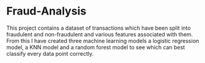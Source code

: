 # Fraud-Analysis
This project contains a dataset of transactions which have been split into fraudulent and non-fraudulent and various features associated with them. From this I have created three machine learning models a logistic regression model, a KNN model and a random forest model to see which can best classify every data point correctly.

